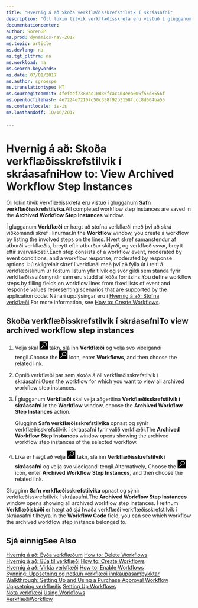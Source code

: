 ```yaml
---
title: "Hvernig á að Skoða verkflæðisskrefstilvik í skráasafni"
description: "Öll lokin tilvik verkflæðisskrefa eru vistuð í glugganum **Safn verkflæðisskrefstilvika**."
documentationcenter: 
author: SorenGP
ms.prod: dynamics-nav-2017
ms.topic: article
ms.devlang: na
ms.tgt_pltfrm: na
ms.workload: na
ms.search.keywords: 
ms.date: 07/01/2017
ms.author: sgroespe
ms.translationtype: HT
ms.sourcegitcommit: 4fefaef7380ac10836fcac404eea006f55d8556f
ms.openlocfilehash: 4e7224e72107c50c358f92b3158fccc8d564ba55
ms.contentlocale: is-is
ms.lasthandoff: 10/16/2017

---
```

# <a name="how-to-view-archived-workflow-step-instances"></a><span data-ttu-id="0e2bc-103">Hvernig á að: Skoða verkflæðisskrefstilvik í skráasafni</span><span class="sxs-lookup"><span data-stu-id="0e2bc-103">How to: View Archived Workflow Step Instances</span></span>
<span data-ttu-id="0e2bc-104">Öll lokin tilvik verkflæðisskrefa eru vistuð í glugganum **Safn verkflæðisskrefstilvika**.</span><span class="sxs-lookup"><span data-stu-id="0e2bc-104">All completed workflow step instances are saved in the **Archived Workflow Step Instances** window.</span></span>  

 <span data-ttu-id="0e2bc-105">Í glugganum **Verkflæði** er hægt að stofna verkflæði með því að skrá viðkomandi skref í línurnar.</span><span class="sxs-lookup"><span data-stu-id="0e2bc-105">In the **Workflow** window, you create a workflow by listing the involved steps on the lines.</span></span> <span data-ttu-id="0e2bc-106">Hvert skref samanstendur af atburði verkflæðis, breytt eftir atburður skilyrði, og verkflæðissvar, breytt eftir svarvalkostir.</span><span class="sxs-lookup"><span data-stu-id="0e2bc-106">Each step consists of a workflow event, moderated by event conditions, and a workflow response, moderated by response options.</span></span> <span data-ttu-id="0e2bc-107">Þú skilgreinir skref í verkflæði með því að fylla út í reiti á verkflæðislínum úr föstum listum yfir tilvik og svör gildi sem standa fyrir verkflæðissviðsmyndir sem eru studd af kóða forritsins.</span><span class="sxs-lookup"><span data-stu-id="0e2bc-107">You define workflow steps by filling fields on workflow lines from fixed lists of event and response values representing scenarios that are supported by the application code.</span></span> <span data-ttu-id="0e2bc-108">Nánari upplýsingar eru í [Hvernig á að: Stofna verkflæði](across-how-to-create-workflows.md).</span><span class="sxs-lookup"><span data-stu-id="0e2bc-108">For more information, see [How to: Create Workflows](across-how-to-create-workflows.md).</span></span>  

## <a name="to-view-archived-workflow-step-instances"></a><span data-ttu-id="0e2bc-109">Skoða verkflæðisskrefstilvik í skráasafni</span><span class="sxs-lookup"><span data-stu-id="0e2bc-109">To view archived workflow step instances</span></span>  
1.  <span data-ttu-id="0e2bc-110">Velja skal ![Leit að síðu eða skýrslu](media/ui-search/search_small.png "Leit að síðu eða skýrslu táknið") tákn, slá inn **Verkflæði** og velja svo viðeigandi tengil.</span><span class="sxs-lookup"><span data-stu-id="0e2bc-110">Choose the ![Search for Page or Report](media/ui-search/search_small.png "Search for Page or Report icon") icon, enter **Workflows**, and then choose the related link.</span></span>  
2.  <span data-ttu-id="0e2bc-111">Opnið verkflæði þar sem skoða á öll verkflæðisskrefstilvik í skráasafni.</span><span class="sxs-lookup"><span data-stu-id="0e2bc-111">Open the workflow for which you want to view all archived workflow step instances.</span></span>  
3.  <span data-ttu-id="0e2bc-112">Í glugganum **Verkflæði** skal velja aðgerðina **Verkflæðisskrefstilvik í skráasafni**.</span><span class="sxs-lookup"><span data-stu-id="0e2bc-112">In the **Workflow** window, choose the **Archived Workflow Step Instances** action.</span></span>  

    <span data-ttu-id="0e2bc-113">Glugginn **Safn verkflæðisskrefstilvika** opnast og sýnir verkflæðisskrefstilvik í skráasafni fyrir valið verkflæði.</span><span class="sxs-lookup"><span data-stu-id="0e2bc-113">The **Archived Workflow Step Instances** window opens showing the archived workflow step instances of the selected workflow.</span></span>  
4.  <span data-ttu-id="0e2bc-114">Líka er hægt að velja ![Leit að síðu eða skýrslu](media/ui-search/search_small.png "Leit að síðu eða skýrslu táknið") tákn, slá inn **Verkflæðisskrefstilvik í skráasafni** og velja svo viðeigandi tengil.</span><span class="sxs-lookup"><span data-stu-id="0e2bc-114">Alternatively, Choose the ![Search for Page or Report](media/ui-search/search_small.png "Search for Page or Report icon") icon, enter **Archived Workflow Step Instances**, and then choose the related link.</span></span>  

<span data-ttu-id="0e2bc-115">Glugginn **Safn verkflæðisskrefstilvika** opnast og sýnir verkflæðisskrefstilvik í skráasafni.</span><span class="sxs-lookup"><span data-stu-id="0e2bc-115">The **Archived Workflow Step Instances** window opens showing all archived workflow step instances.</span></span> <span data-ttu-id="0e2bc-116">Í reitnum **Verkflæðiskóði** er hægt að sjá hvaða verkflæði verkflæðisskrefstilvik í skráasafni tilheyra.</span><span class="sxs-lookup"><span data-stu-id="0e2bc-116">In the **Workflow Code** field, you can see which workflow the archived workflow step instance belonged to.</span></span>  

## <a name="see-also"></a><span data-ttu-id="0e2bc-117">Sjá einnig</span><span class="sxs-lookup"><span data-stu-id="0e2bc-117">See Also</span></span>  
 <span data-ttu-id="0e2bc-118">[Hvernig á að: Eyða verkflæðum](across-how-to-delete-workflows.md) </span><span class="sxs-lookup"><span data-stu-id="0e2bc-118">[How to: Delete Workflows](across-how-to-delete-workflows.md) </span></span>  
 <span data-ttu-id="0e2bc-119">[Hvernig á að: Búa til verkflæði](across-how-to-create-workflows.md) </span><span class="sxs-lookup"><span data-stu-id="0e2bc-119">[How to: Create Workflows](across-how-to-create-workflows.md) </span></span>  
 <span data-ttu-id="0e2bc-120">[Hvernig á að: Virkja verkflæði](across-how-to-enable-workflows.md) </span><span class="sxs-lookup"><span data-stu-id="0e2bc-120">[How to: Enable Workflows](across-how-to-enable-workflows.md) </span></span>  
 <span data-ttu-id="0e2bc-121">[Kynning: Uppsetning og notkun verkflæði innkaupasamþykktar](walkthrough-setting-up-and-using-a-purchase-approval-workflow.md) </span><span class="sxs-lookup"><span data-stu-id="0e2bc-121">[Walkthrough: Setting Up and Using a Purchase Approval Workflow](walkthrough-setting-up-and-using-a-purchase-approval-workflow.md) </span></span>  
 <span data-ttu-id="0e2bc-122">[Uppsetning verkflæðis](across-set-up-workflows.md) </span><span class="sxs-lookup"><span data-stu-id="0e2bc-122">[Setting Up Workflows](across-set-up-workflows.md) </span></span>  
 <span data-ttu-id="0e2bc-123">[Nota verkflæði](across-use-workflows.md) </span><span class="sxs-lookup"><span data-stu-id="0e2bc-123">[Using Workflows](across-use-workflows.md) </span></span>  
 [<span data-ttu-id="0e2bc-124">Verkflæði</span><span class="sxs-lookup"><span data-stu-id="0e2bc-124">Workflow</span></span>](across-workflow.md)

